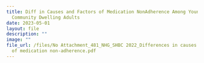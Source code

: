 ```yaml
---
title: Diff in Causes and Factors of Medication NonAdherence Among Young&Old
  Community Dwelling Adults
date: 2023-05-01
layout: file
description: ""
image: ""
file_url: /files/No Attachment_481_NHG_SHBC 2022_Differences in causes n factors
  of medication non-adherence.pdf
---
```

